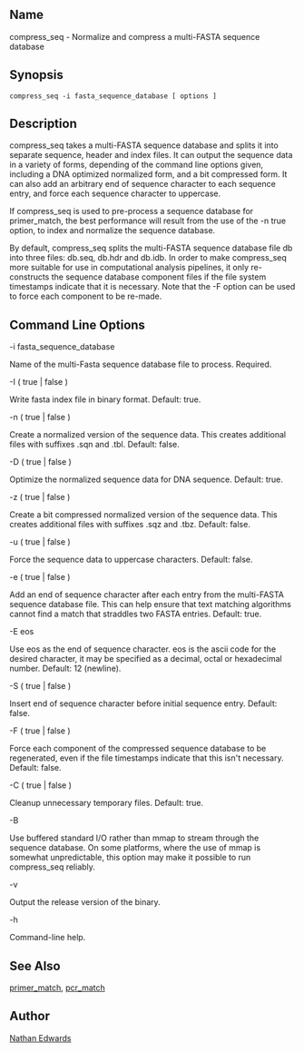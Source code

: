 ## Name

compress_seq - Normalize and compress a multi-FASTA sequence database

## Synopsis

```
compress_seq -i fasta_sequence_database [ options ]
```

## Description

compress_seq takes a multi-FASTA sequence database and splits it into separate sequence, header and index files. It can output the sequence data in a variety of forms, depending of the command line options given, including a DNA optimized normalized form, and a bit compressed form. It can also add an arbitrary end of sequence character to each sequence entry, and force each sequence character to uppercase.

If compress_seq is used to pre-process a sequence database for primer_match, the best performance will result from the use of the -n true option, to index and normalize the sequence database.

By default, compress_seq splits the multi-FASTA sequence database file db into three files: db.seq, db.hdr and db.idb. In order to make compress_seq more suitable for use in computational analysis pipelines, it only re-constructs the sequence database component files if the file system timestamps indicate that it is necessary. Note that the -F option can be used to force each component to be re-made.

## Command Line Options

-i fasta_sequence_database

Name of the multi-Fasta sequence database file to process. Required.

-I ( true \| false )

Write fasta index file in binary format. Default: true.

-n ( true \| false )

Create a normalized version of the sequence data. This creates additional files with suffixes .sqn and .tbl. Default: false.

-D ( true \| false )

Optimize the normalized sequence data for DNA sequence. Default: true.

-z ( true \| false )

Create a bit compressed normalized version of the sequence data. This creates additional files with suffixes .sqz and .tbz. Default: false.

-u ( true \| false )

Force the sequence data to uppercase characters. Default: false.

-e ( true \| false )

Add an end of sequence character after each entry from the multi-FASTA sequence database file. This can help ensure that text matching algorithms cannot find a match that straddles two FASTA entries. Default: true.

-E eos

Use eos as the end of sequence character. eos is the ascii code for the desired character, it may be specified as a decimal, octal or hexadecimal number. Default: 12 (newline).

-S ( true \| false )

Insert end of sequence character before initial sequence entry. Default: false.

-F ( true \| false )

Force each component of the compressed sequence database to be regenerated, even if the file timestamps indicate that this isn't necessary. Default: false.

-C ( true \| false )

Cleanup unnecessary temporary files. Default: true.

-B

Use buffered standard I/O rather than mmap to stream through the sequence database. On some platforms, where the use of mmap is somewhat unpredictable, this option may make it possible to run compress_seq reliably. 

-v 

Output the release version of the binary.

-h 

Command-line help.

## See Also

[primer_match](primer_match.html), [pcr_match](pcr_match.html)

## Author

[Nathan Edwards](http://edwardslab.bcmb.georgetown.edu/)
